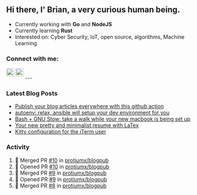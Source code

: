## Hi there, I' Brian, a very curious human being.

- Currently working with **Go** and **NodeJS**
- Currently learning **Rust**
- Interested on: Cyber Security, IoT, open source, algorithms, Machine Learning


### Connect with me:

[<img align="left" alt="Brian Mayo | LinkedIn" width="22px" src="https://cdn.jsdelivr.net/npm/simple-icons@v3/icons/linkedin.svg" />](https://www.linkedin.com/in/bdmayo/)
[<img align="left" alt="@_protium | Instagram" width="22px" src="https://cdn.jsdelivr.net/npm/simple-icons@v3/icons/instagram.svg" />](https://www.instagram.com/_protium/)

<br/>
---

### Latest Blog Posts

<!-- BLOG-POST-LIST:START -->
- [Publish your blog articles everywhere with this github action](https://medium.com/@protiumx/publish-your-blog-articles-everywhere-with-this-github-action-f80b9f9882a8?source=rss-9a6d8fd7d59a------2)
- [autoenv: relax, ansible will setup your dev environment for you](https://medium.com/@protiumx/autoenv-relax-ansible-will-setup-your-dev-environment-for-you-9b8e841a2f40?source=rss-9a6d8fd7d59a------2)
- [Bash + GNU Stow: take a walk while your new macbook is being set up](https://medium.com/@protiumx/bash-gnu-stow-take-a-walk-while-your-new-macbook-is-being-set-up-351a6f2f9225?source=rss-9a6d8fd7d59a------2)
- [Your new pretty and minimalist resume with LaTex](https://medium.com/@protiumx/your-new-pretty-and-minimalist-resume-with-latex-c716bbeb8d2b?source=rss-9a6d8fd7d59a------2)
- [Kitty configuration for the iTerm user](https://medium.com/@protiumx/kitty-configuration-for-the-iterm-user-41a390579a8c?source=rss-9a6d8fd7d59a------2)
<!-- BLOG-POST-LIST:END -->

### Activity

<!--START_SECTION:activity-->
1. 🎉 Merged PR [#10](https://github.com/protiumx/blogpub/pull/10) in [protiumx/blogpub](https://github.com/protiumx/blogpub)
2. 💪 Opened PR [#10](https://github.com/protiumx/blogpub/pull/10) in [protiumx/blogpub](https://github.com/protiumx/blogpub)
3. 🎉 Merged PR [#9](https://github.com/protiumx/blogpub/pull/9) in [protiumx/blogpub](https://github.com/protiumx/blogpub)
4. 💪 Opened PR [#9](https://github.com/protiumx/blogpub/pull/9) in [protiumx/blogpub](https://github.com/protiumx/blogpub)
5. 🎉 Merged PR [#8](https://github.com/protiumx/blogpub/pull/8) in [protiumx/blogpub](https://github.com/protiumx/blogpub)
<!--END_SECTION:activity-->
